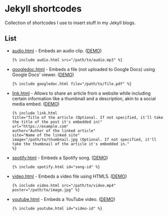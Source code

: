 # Jekyll shortcodes 

Collection of shortcodes I use to insert stuff in my Jekyll blogs.

## List

+ [audio.html](./audio.html) - Embeds an audio clip. ([DEMO](https://manuel.life/holophonics-3d-sounds/))
  
    `{% include audio.html src="/path/to/audio.mp3" %}`

+ [googledoc.html](./googledoc.html) - Embeds a file (not uploaded to Google Docs) using Google Docs' viewer. ([DEMO](https://mini.manuel.life/ilusiones-opticas/))
  
    `{% include googledoc.html file="/path/to/file.pdf" %}`

+ [link.html](./link.html) - Allows to share an article from a website while including certain information like a thumbnail and a description, akin to a social media embed. ([DEMO](https://mini.manuel.life/solar-meets-100-per-cent-of-south-australia-demand-for-first-time/))
  
    ```
    {% include link.html
    title="Title of the article (Optional. If not specified, it'll take the title of the post it's embedded in)"
    url="https://example.com"
    author="Author of the linked article"
    site="Name of the linked site"
    image="/path/to/thumbnail.jpg (Optional. If not specified, it'll take the thumbnail of the article it's embedded in."
    %}
    ```

+ [spotify.html](./spotify.html) - Embeds a Spotify song. ([DEMO](https://mini.manuel.life/eagles-waiting-in-the-weeds/))

    `{% include spotify.html id="song-id" %}`

+ [video.html](./video.html) - Embeds a video file using HTML5. ([DEMO](https://mini.manuel.life/agatha-all-along/))

    `{% include video.html src="/path/to/video.mp4" poster="/path/to/image.jpg" %}`

+ [youtube.html](./youtube.html) - Embeds a YouTube video. ([DEMO](https://mini.manuel.life/how-to-pick-up-a-cat/))

     `{% include youtube.html id="video-id" %}`